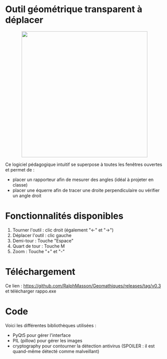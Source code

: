 # Outil géométrique transparent à déplacer 

<p align="center">
  <img src="https://github.com/RalphMasson/Rapporteur/blob/main/Geomathiques_Demo.gif" width="400" />
</p>

Ce logiciel pédagogique intuitif se superpose à toutes les fenêtres ouvertes et permet de : 
- placer un rapporteur afin de mesurer des angles (idéal à projeter en classe)
- placer une équerre afin de tracer une droite perpendiculaire ou vérifier un angle droit

# Fonctionnalités disponibles #
1) Tourner l'outil : clic droit (également  "<-" et "->")
2) Déplacer l'outil : clic gauche 
3) Demi-tour : Touche "Espace"
4) Quart de tour : Touche M
5) Zoom : Touche "+" et "-" 

# Téléchargement #
Ce lien : https://github.com/RalphMasson/Geomathiques/releases/tag/v0.3 et télécharger rappo.exe

# Code #
Voici les différentes bibliothèques utilisées : 
- PyQt5 pour gérer l'interface
- PIL (pillow) pour gérer les images
- cryptography pour contourner la détection antivirus (SPOILER : il est quand-même détecté comme malveillant)

